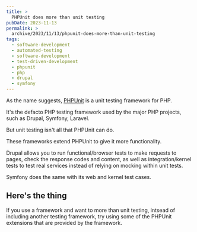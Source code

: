 ```yaml
---
title: >
  PHPUnit does more than unit testing
pubDate: 2023-11-13
permalink: >
  archive/2023/11/13/phpunit-does-more-than-unit-testing
tags:
  - software-development
  - automated-testing
  - software-development
  - test-driven-development
  - phpunit
  - php
  - drupal
  - symfony
---
```


As the name suggests, [PHPUnit][] is a unit testing framework for PHP.

It's the defacto PHP testing framework used by the major PHP projects, such as Drupal, Symfony, Laravel.

But unit testing isn't all that PHPUnit can do.

These frameworks extend PHPUnit to give it more functionality.

Drupal allows you to run functional/browser tests to make requests to pages, check the response codes and content, as well as integration/kernel tests to test real services instead of relying on mocking within unit tests.

Symfony does the same with its web and kernel test cases.

## Here's the thing

If you use a framework and want to more than unit testing, intsead of including another testing framework, try using some of the PHPUnit extensions that are provided by the framework.

[phpunit]: http://phpunit.de
